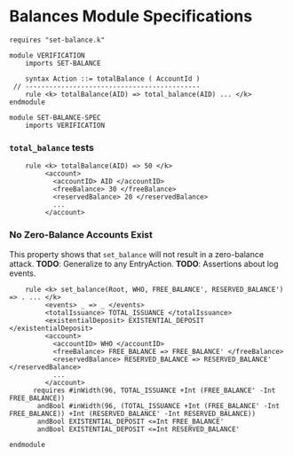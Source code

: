 Balances Module Specifications
==============================

```k
requires "set-balance.k"

module VERIFICATION
    imports SET-BALANCE

    syntax Action ::= totalBalance ( AccountId )
 // --------------------------------------------
    rule <k> totalBalance(AID) => total_balance(AID) ... </k>
endmodule

module SET-BALANCE-SPEC
    imports VERIFICATION
```

### `total_balance` tests

```
    rule <k> totalBalance(AID) => 50 </k>
         <account>
           <accountID> AID </accountID>
           <freeBalance> 30 </freeBalance>
           <reservedBalance> 20 </reservedBalance>
           ...
         </account>
```

### No Zero-Balance Accounts Exist

This property shows that `set_balance` will not result in a zero-balance attack.
**TODO**: Generalize to any EntryAction.
**TODO**: Assertions about log events.

```k
    rule <k> set_balance(Root, WHO, FREE_BALANCE', RESERVED_BALANCE') => . ... </k>
         <events> _ => _ </events>
         <totalIssuance> TOTAL_ISSUANCE </totalIssuance>
         <existentialDeposit> EXISTENTIAL_DEPOSIT </existentialDeposit>
         <account>
           <accountID> WHO </accountID>
           <freeBalance> FREE_BALANCE => FREE_BALANCE' </freeBalance>
           <reservedBalance> RESERVED_BALANCE => RESERVED_BALANCE' </reservedBalance>
           ...
         </account>
      requires #inWidth(96, TOTAL_ISSUANCE +Int (FREE_BALANCE' -Int FREE_BALANCE))
       andBool #inWidth(96, (TOTAL_ISSUANCE +Int (FREE_BALANCE' -Int FREE_BALANCE)) +Int (RESERVED_BALANCE' -Int RESERVED_BALANCE))
       andBool EXISTENTIAL_DEPOSIT <=Int FREE_BALANCE'
       andBool EXISTENTIAL_DEPOSIT <=Int RESERVED_BALANCE'
```

```k
endmodule
```
